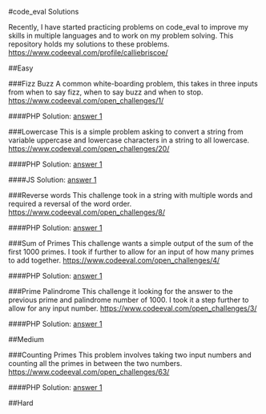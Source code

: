 #code_eval Solutions

Recently, I have started practicing problems on code_eval to improve my skills in multiple languages and to work on my problem solving. This repository holds my solutions to these problems.
https://www.codeeval.com/profile/calliebriscoe/


##Easy

###Fizz Buzz
A common white-boarding problem, this takes in three inputs from when to say fizz, when to say buzz and when to stop.
https://www.codeeval.com/open_challenges/1/

####PHP Solution: [answer 1](easy/Fizz_Buzz_PHP_ans_1.php)


###Lowercase
This is a simple problem asking to convert a string from variable uppercase and lowercase characters in a string to all lowercase.
https://www.codeeval.com/open_challenges/20/

####PHP Solution: [answer 1](easy/Lowercase/Lowercase_PHP_ans_1.php)

####JS Solution: [answer 1](easy/Lowercase/Lowercase_JS_ans_1.js)


###Reverse words
This challenge took in a string with multiple words and required a reversal of the word order.
https://www.codeeval.com/open_challenges/8/

####PHP Solution: [answer 1](easy/Reverse_Words_PHP_ans_1.php)


###Sum of Primes
This challenge wants a simple output of the sum of the first 1000 primes. I took if further to allow for an input of how many primes to add together.
https://www.codeeval.com/open_challenges/4/

####PHP Solution: [answer 1](easy/Sum_Of_Primes_PHP_ans_1.php)


###Prime Palindrome
This challenge it looking for the answer to the previous prime and palindrome number of 1000. I took it a step further to allow for any input number.
https://www.codeeval.com/open_challenges/3/

####PHP Solution: [answer 1](easy/Prime_Palindrome_PHP_ans_1.php)


##Medium

###Counting Primes
This problem involves taking two input numbers and counting all the primes in between the two numbers.  
https://www.codeeval.com/open_challenges/63/

####PHP Solution: [answer 1](medium/Counting_Primes_PHP_ans_1.php)


##Hard
